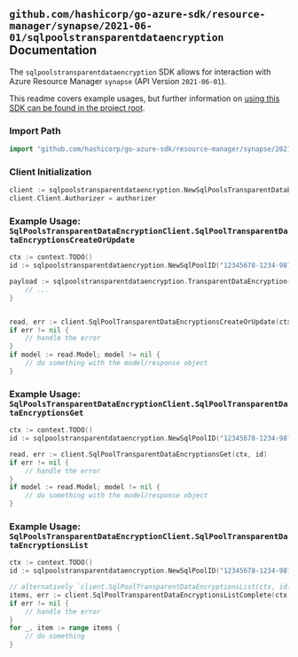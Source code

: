 
## `github.com/hashicorp/go-azure-sdk/resource-manager/synapse/2021-06-01/sqlpoolstransparentdataencryption` Documentation

The `sqlpoolstransparentdataencryption` SDK allows for interaction with Azure Resource Manager `synapse` (API Version `2021-06-01`).

This readme covers example usages, but further information on [using this SDK can be found in the project root](https://github.com/hashicorp/go-azure-sdk/tree/main/docs).

### Import Path

```go
import "github.com/hashicorp/go-azure-sdk/resource-manager/synapse/2021-06-01/sqlpoolstransparentdataencryption"
```


### Client Initialization

```go
client := sqlpoolstransparentdataencryption.NewSqlPoolsTransparentDataEncryptionClientWithBaseURI("https://management.azure.com")
client.Client.Authorizer = authorizer
```


### Example Usage: `SqlPoolsTransparentDataEncryptionClient.SqlPoolTransparentDataEncryptionsCreateOrUpdate`

```go
ctx := context.TODO()
id := sqlpoolstransparentdataencryption.NewSqlPoolID("12345678-1234-9876-4563-123456789012", "example-resource-group", "workspaceName", "sqlPoolName")

payload := sqlpoolstransparentdataencryption.TransparentDataEncryption{
	// ...
}


read, err := client.SqlPoolTransparentDataEncryptionsCreateOrUpdate(ctx, id, payload)
if err != nil {
	// handle the error
}
if model := read.Model; model != nil {
	// do something with the model/response object
}
```


### Example Usage: `SqlPoolsTransparentDataEncryptionClient.SqlPoolTransparentDataEncryptionsGet`

```go
ctx := context.TODO()
id := sqlpoolstransparentdataencryption.NewSqlPoolID("12345678-1234-9876-4563-123456789012", "example-resource-group", "workspaceName", "sqlPoolName")

read, err := client.SqlPoolTransparentDataEncryptionsGet(ctx, id)
if err != nil {
	// handle the error
}
if model := read.Model; model != nil {
	// do something with the model/response object
}
```


### Example Usage: `SqlPoolsTransparentDataEncryptionClient.SqlPoolTransparentDataEncryptionsList`

```go
ctx := context.TODO()
id := sqlpoolstransparentdataencryption.NewSqlPoolID("12345678-1234-9876-4563-123456789012", "example-resource-group", "workspaceName", "sqlPoolName")

// alternatively `client.SqlPoolTransparentDataEncryptionsList(ctx, id)` can be used to do batched pagination
items, err := client.SqlPoolTransparentDataEncryptionsListComplete(ctx, id)
if err != nil {
	// handle the error
}
for _, item := range items {
	// do something
}
```

